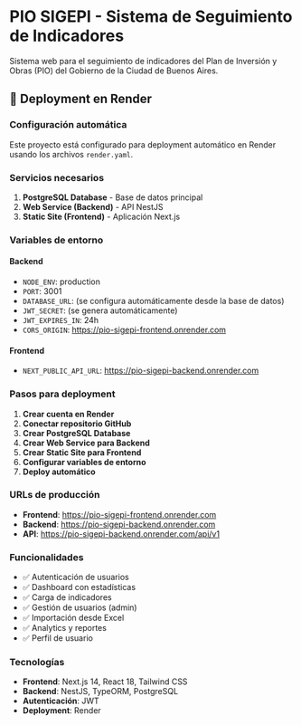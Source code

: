 # PIO SIGEPI - Sistema de Seguimiento de Indicadores

Sistema web para el seguimiento de indicadores del Plan de Inversión y Obras (PIO) del Gobierno de la Ciudad de Buenos Aires.

## 🚀 Deployment en Render

### Configuración automática

Este proyecto está configurado para deployment automático en Render usando los archivos `render.yaml`.

### Servicios necesarios

1. **PostgreSQL Database** - Base de datos principal
2. **Web Service (Backend)** - API NestJS
3. **Static Site (Frontend)** - Aplicación Next.js

### Variables de entorno

#### Backend
- `NODE_ENV`: production
- `PORT`: 3001
- `DATABASE_URL`: (se configura automáticamente desde la base de datos)
- `JWT_SECRET`: (se genera automáticamente)
- `JWT_EXPIRES_IN`: 24h
- `CORS_ORIGIN`: https://pio-sigepi-frontend.onrender.com

#### Frontend
- `NEXT_PUBLIC_API_URL`: https://pio-sigepi-backend.onrender.com

### Pasos para deployment

1. **Crear cuenta en Render**
2. **Conectar repositorio GitHub**
3. **Crear PostgreSQL Database**
4. **Crear Web Service para Backend**
5. **Crear Static Site para Frontend**
6. **Configurar variables de entorno**
7. **Deploy automático**

### URLs de producción

- **Frontend**: https://pio-sigepi-frontend.onrender.com
- **Backend**: https://pio-sigepi-backend.onrender.com
- **API**: https://pio-sigepi-backend.onrender.com/api/v1

### Funcionalidades

- ✅ Autenticación de usuarios
- ✅ Dashboard con estadísticas
- ✅ Carga de indicadores
- ✅ Gestión de usuarios (admin)
- ✅ Importación desde Excel
- ✅ Analytics y reportes
- ✅ Perfil de usuario

### Tecnologías

- **Frontend**: Next.js 14, React 18, Tailwind CSS
- **Backend**: NestJS, TypeORM, PostgreSQL
- **Autenticación**: JWT
- **Deployment**: Render